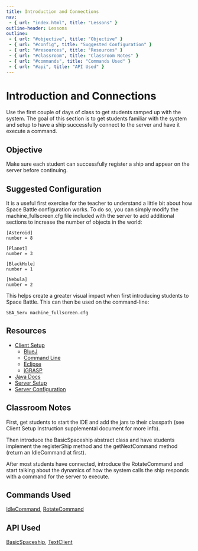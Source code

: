 ```yaml
---
title: Introduction and Connections
nav:
 - { url: "index.html", title: "Lessons" }
outline-header: Lessons
outline:
 - { url: "#objective", title: "Objective" }
 - { url: "#config", title: "Suggested Configuration" }
 - { url: "#resources", title: "Resources" }
 - { url: "#classroom", title: "Classroom Notes" }
 - { url: "#commands", title: "Commands Used" }
 - { url: "#api", title: "API Used" }
---
```


Introduction and Connections
============================
Use the first couple of days of class to get students ramped up with the system.  The goal of this section is to get students familiar with the system and setup to have a ship successfully connect to the server and have it execute a command. 

<a name="objective"></a>Objective
---------------------------------
Make sure each student can successfully register a ship and appear on the server before continuing. 

<a name="config"></a>Suggested Configuration
--------------------------------
It is a useful first exercise for the teacher to understand a little bit about how Space Battle configuration works.  To do so, you can simply modify the machine_fullscreen.cfg file included with the server to add additional sections to increase the number of objects in the world:

    [Asteroid]
    number = 8
    
    [Planet]
    number = 3
    
    [BlackHole]
    number = 1
    
    [Nebula]
    number = 2

This helps create a greater visual impact when first introducing students to Space Battle.  This can then be used on the command-line:

    SBA_Serv machine_fullscreen.cfg
 
<a name="resources"></a>Resources
------------------------------

 * [Client Setup](../client/index.html)    
    * [BlueJ](client/BlueJ/index.html)
    * [Command Line](client/CmdLine/index.html)
    * [Eclipse](client/Eclipse/index.html)
    * [jGRASP](client/jGRASP/index.html)
 * <a href="client/java_doc/" target="_blank">Java Docs</a>
 * [Server Setup](../server/setup.html)
 * [Server Configuration](../server/config.html)
 
<a name="classroom"></a>Classroom Notes
--------------------------------
First, get students to start the IDE and add the jars to their classpath (see Client Setup Instruction supplemental document for more info). 

Then introduce the BasicSpaceship abstract class and have students implement the registerShip method and the getNextCommand method (return an IdleCommand at first). 

After most students have connected, introduce the RotateCommand and start talking about the dynamics of how the system calls the ship responds with a command for the server to execute. 

<a name="commands"></a>Commands Used
--------------------------------
[IdleCommand](http://mikeware.github.io/SpaceBattleArena/client/java_doc/ihs/apcs/spacebattle/commands/IdleCommand.html), [RotateCommand](http://mikeware.github.io/SpaceBattleArena/client/java_doc/ihs/apcs/spacebattle/commands/RotateCommand.html)

<a name="api"></a>API Used
-----------------------------
[BasicSpaceship](http://mikeware.github.io/SpaceBattleArena/client/java_doc/ihs/apcs/spacebattle/BasicSpaceship.html), [TextClient](http://mikeware.github.io/SpaceBattleArena/client/java_doc/ihs/apcs/spacebattle/TextClient.html)
